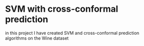 # SVM with cross-conformal prediction
in this project I have created SVM and cross-conformal prediction algorithms on the Wine dataset 
